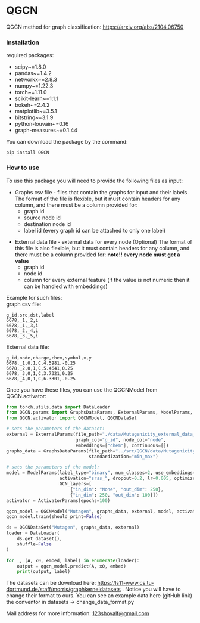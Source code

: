 # QGCN

QGCN method for graph classification: https://arxiv.org/abs/2104.06750

### Installation
required packages:
- scipy~=1.8.0
- pandas~=1.4.2
- networkx~=2.8.3
- numpy~=1.22.3
- torch~=1.11.0
- scikit-learn~=1.1.1
- bokeh~=2.4.2
- matplotlib~=3.5.1
- bitstring~=3.1.9
- python-louvain~=0.16
- graph-measures~=0.1.44

You can download the package by the command:
```
pip install QGCN
```

### How to use 
To use this package you will need to provide the following files as input:

* Graphs csv file - files that contain the graphs for input and their labels.
  The format of the file is flexible, but it must contain headers for any column, and there must be a column provided for:
  - graph id
  - source node id
  - destination node id
  - label id (every graph id can be attached to only one label)
- External data file - external data for every node (Optional)
    The format of this file is also flexible, but it must contain headers for any column, and there must be a column provided for:
    **note!! every node must get a value**
    - graph id
    - node id
    - column for every external feature (if the value is not numeric then it can be handled with embeddings)

Example for such files: <br>
graph csv file: 
```csv
g_id,src,dst,label
6678,_1,_2,i
6678,_1,_3,i
6678,_2,_4,i
6678,_3,_5,i
```

External data file:
```csv
g_id,node,charge,chem,symbol,x,y
6678,_1,0,1,C,4.5981,-0.25
6678,_2,0,1,C,5.4641,0.25
6678,_3,0,1,C,3.7321,0.25
6678,_4,0,1,C,6.3301,-0.25
```

<!-- * Parameters file for each part of the algorithm. Example files can be found in "params" directory (different for binary/multiclass). Notice that if an external file is not 
provided, you should put the associated parameters as None. -->

Once you have these files, you can use the QGCNModel from QGCN.activator:
```python
from torch.utils.data import DataLoader
from QGCN.params import GraphsDataParams, ExternalParams, ModelParams, ActivatorParams 
from QGCN.activator import QGCNModel, QGCNDataSet

# sets the parameters of the dataset:
external = ExternalParams(file_path="./data/Mutagenicity_external_data_all.csv",
                          graph_col="g_id", node_col="node",
                          embeddings=["chem"], continuous=[])
graphs_data = GraphsDataParams(file_path="../src/QGCN/data/Mutagenicity_all.csv",
                               standardization="min_max")

# sets the parameters of the model:
model = ModelParams(label_type="binary", num_classes=2, use_embeddings="True", embeddings_dim=[10],
                    activation="srss_", dropout=0.2, lr=0.005, optimizer="ADAM_", L2_regularization=0.005, f="x1_x0",
                    GCN_layers=[
                        {"in_dim": "None", "out_dim": 250},
                        {"in_dim": 250, "out_dim": 100}])
activator = ActivatorParams(epochs=100)

qgcn_model = QGCNModel("Mutagen", graphs_data, external, model, activator)
qgcn_model.train(should_print=False)

ds = QGCNDataSet("Mutagen", graphs_data, external)
loader = DataLoader(
    ds.get_dataset(),
    shuffle=False
)

for _, (A, x0, embed, label) in enumerate(loader):
    output = qgcn_model.predict(A, x0, embed)
    print(output, label)
```

The datasets can be download here: https://ls11-www.cs.tu-dortmund.de/staff/morris/graphkerneldatasets . Notice you will have to change their format to ours. You can see an example data here (gitHub link) the conventor in datasets -> change_data_format.py

Mail address for more information: 123shovalf@gmail.com
